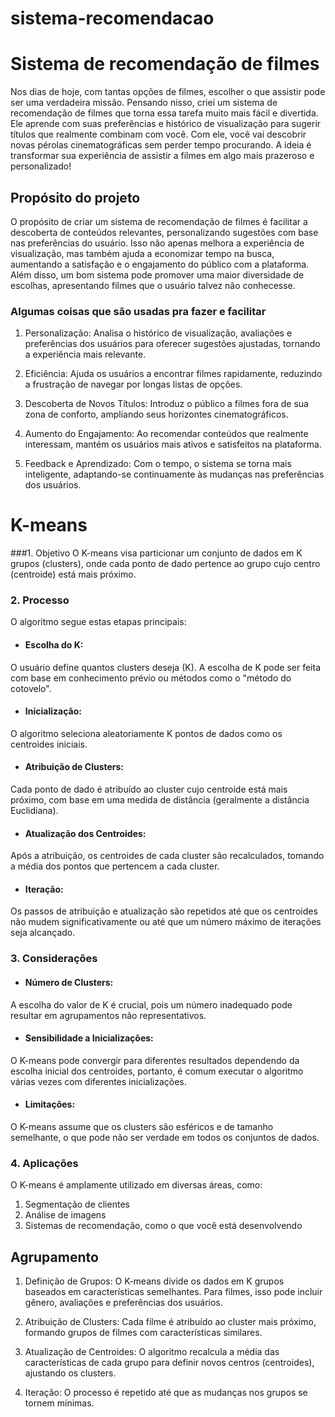 # sistema-recomendacao
# Sistema de recomendação de filmes

 Nos dias de hoje, com tantas opções de filmes, escolher o que assistir pode ser uma verdadeira missão. Pensando nisso, criei um sistema de recomendação de filmes que torna essa tarefa muito mais fácil e divertida. Ele aprende com suas preferências e histórico de visualização para sugerir títulos que realmente combinam com você. Com ele, você vai descobrir novas pérolas cinematográficas sem perder tempo procurando. A ideia é transformar sua experiência de assistir a filmes em algo mais prazeroso e personalizado!
 
##  Propósito do projeto

O propósito de criar um sistema de recomendação de filmes é facilitar a descoberta de conteúdos relevantes, personalizando sugestões com base nas preferências do usuário. Isso não apenas melhora a experiência de visualização, mas também ajuda a economizar tempo na busca, aumentando a satisfação e o engajamento do público com a plataforma. Além disso, um bom sistema pode promover uma maior diversidade de escolhas, apresentando filmes que o usuário talvez não conhecesse. 

### Algumas coisas que são usadas pra fazer e facilitar

1. Personalização: Analisa o histórico de visualização, avaliações e preferências dos usuários para oferecer sugestões ajustadas, tornando a experiência mais relevante.

3. Eficiência: Ajuda os usuários a encontrar filmes rapidamente, reduzindo a frustração de navegar por longas listas de opções.

5. Descoberta de Novos Títulos: Introduz o público a filmes fora de sua zona de conforto, ampliando seus horizontes cinematográficos.

7. Aumento do Engajamento: Ao recomendar conteúdos que realmente interessam, mantém os usuários mais ativos e satisfeitos na plataforma.

9. Feedback e Aprendizado: Com o tempo, o sistema se torna mais inteligente, adaptando-se continuamente às mudanças nas preferências dos usuários.

# K-means

###1.   Objetivo
O K-means visa particionar um conjunto de dados em K grupos (clusters), onde cada ponto de dado pertence ao grupo cujo centro (centroide) está mais próximo.

###  2. Processo
O algoritmo segue estas etapas principais:

- ####  Escolha do K: 
O usuário define quantos clusters deseja (K). A escolha de K pode ser feita com base em conhecimento prévio ou métodos como o "método do cotovelo".

- #### Inicialização:  
O algoritmo seleciona aleatoriamente K pontos de dados como os centroides iniciais.

- ####  Atribuição de Clusters:
Cada ponto de dado é atribuído ao cluster cujo centroide está mais próximo, com base em uma medida de distância (geralmente a distância Euclidiana).

- #### Atualização dos Centroides:
Após a atribuição, os centroides de cada cluster são recalculados, tomando a média dos pontos que pertencem a cada cluster.

- #### Iteração: 
Os passos de atribuição e atualização são repetidos até que os centroides não mudem significativamente ou até que um número máximo de iterações seja alcançado.

### 3. Considerações
- #### Número de Clusters: 
A escolha do valor de K é crucial, pois um número inadequado pode resultar em agrupamentos não representativos.

- ####  Sensibilidade a Inicializações: 
O K-means pode convergir para diferentes resultados dependendo da escolha inicial dos centroides, portanto, é comum executar o algoritmo várias vezes com diferentes inicializações.

- ####  Limitações: 
O K-means assume que os clusters são esféricos e de tamanho semelhante, o que pode não ser verdade em todos os conjuntos de dados.

### 4. Aplicações
O K-means é amplamente utilizado em diversas áreas, como:

1. Segmentação de clientes
2. Análise de imagens
3. Sistemas de recomendação, como o que você está desenvolvendo

## Agrupamento

1. Definição de Grupos: O K-means divide os dados em K grupos baseados em características semelhantes. Para filmes, isso pode incluir gênero, avaliações e preferências dos usuários.

3. Atribuição de Clusters: Cada filme é atribuído ao cluster mais próximo, formando grupos de filmes com características similares.

5. Atualização de Centroides: O algoritmo recalcula a média das características de cada grupo para definir novos centros (centroides), ajustando os clusters.

7. Iteração: O processo é repetido até que as mudanças nos grupos se tornem mínimas.